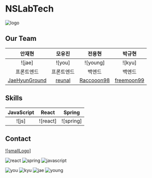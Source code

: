 # NSLabTech

![logo](https://user-images.githubusercontent.com/102667851/230325262-a1645068-8bd3-4165-9692-b506a6e605d4.png)

## Our Team

|                 안재현                  |                 모유진                 |                전용현                |                     박규현                     |
|:------------------------------------:|:-----------------------------------:|:---------------------------------:|:-------------------------------------------:|
|                ![jae]                |               ![you]                |             ![young]              |                   ![kyu]                    |
|                프론트엔드                 |                프론트엔드                |                백엔드                |                     백엔드                     |
| [JaeHyunGround](https://github.com/JaeHyunGround) | [reunal](https://github.com/reunal) | [Raccooon98](https://github.com/Raccooon98) | [freemoon99](https://github.com/freemoon99) |

## Skills

| JavaScript |  React   |  Spring   |
|:----------:| :------: |:---------:|
|   ![js]    | ![react] | ![spring] |


## Contact
[![smallLogo]](https://www.nslab.tech/)

<!-- Stack Icon Refernces -->
[logo_small]: https://user-images.githubusercontent.com/102667851/230325578-9d59743b-3ee1-4055-9e42-85c2a35c21eb.png
![react](https://user-images.githubusercontent.com/102667851/230325589-b33304ac-51c2-441d-8958-e6e1644a09fe.svg)
![spring](https://user-images.githubusercontent.com/102667851/230325596-c1700a9d-2b41-4511-8d28-e2d63b9be036.svg)
![javascript](https://user-images.githubusercontent.com/102667851/230325681-5964bda4-9ea7-43b8-9441-5b5667aff477.svg)

![you](https://user-images.githubusercontent.com/102667851/230325604-2122cb6d-6226-45ee-a2d2-1b40df1fa4b1.png)
![kyu](https://user-images.githubusercontent.com/102667851/230325642-ba742aed-6f63-469c-bfb6-b5aefcf2d967.png)
![jae](https://user-images.githubusercontent.com/102667851/230325654-95254f59-a8a3-4bf1-8cfc-7125465ac5e4.jpg)
![young](https://user-images.githubusercontent.com/102667851/230325661-48c39145-28f7-40d5-ac5e-79838bcb3d8b.png)
